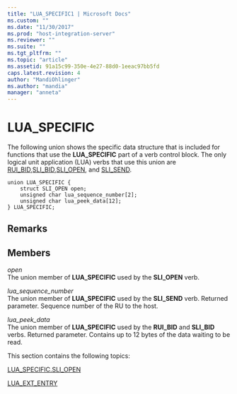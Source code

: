 ```yaml
---
title: "LUA_SPECIFIC1 | Microsoft Docs"
ms.custom: ""
ms.date: "11/30/2017"
ms.prod: "host-integration-server"
ms.reviewer: ""
ms.suite: ""
ms.tgt_pltfrm: ""
ms.topic: "article"
ms.assetid: 91a15c99-350e-4e27-88d0-1eeac97bb5fd
caps.latest.revision: 4
author: "MandiOhlinger"
ms.author: "mandia"
manager: "anneta"
---
```

# LUA_SPECIFIC
The following union shows the specific data structure that is included for functions that use the **LUA_SPECIFIC** part of a verb control block. The only logical unit application (LUA) verbs that use this union are [RUI_BID](./rui-bid1.md),[SLI_BID](./sli-bid2.md),[SLI_OPEN](../core/sli-open2.md), and [SLI_SEND](./sli-send2.md).  
  
```  
union LUA_SPECIFIC {  
    struct SLI_OPEN open;  
    unsigned char lua_sequence_number[2];  
    unsigned char lua_peek_data[12];  
} LUA_SPECIFIC;  
```  
  
## Remarks  
  
## Members  
 *open*  
 The union member of **LUA_SPECIFIC** used by the **SLI_OPEN** verb.  
  
 *lua_sequence_number*  
 The union member of **LUA_SPECIFIC** used by the **SLI_SEND** verb. Returned parameter. Sequence number of the RU to the host.  
  
 *lua_peek_data*  
 The union member of **LUA_SPECIFIC** used by the **RUI_BID** and **SLI_BID** verbs. Returned parameter. Contains up to 12 bytes of the data waiting to be read.  
  
 This section contains the following topics:  
  
 [LUA_SPECIFIC.SLI_OPEN](../core/lua-specific-sli-open1.md)  
  
 [LUA_EXT_ENTRY](../core/lua-ext-entry2.md)
